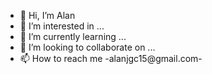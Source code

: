 - 👋 Hi, I’m Alan
- 👀 I’m interested in ...
- 🌱 I’m currently learning ...
- 💞️ I’m looking to collaborate on ...
- 📫 How to reach me -alanjgc15@gmail.com-

<!---
AlanJavierGC/AlanJavierGC is a ✨ special ✨ repository because its `README.md` (this file) appears on your GitHub profile.
You can click the Preview link to take a look at your changes.
--->

